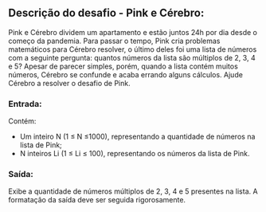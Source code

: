 ## Descrição do desafio - Pink e Cérebro:

Pink e Cérebro dividem um apartamento e estão juntos 24h por dia desde o começo da pandemia. Para passar o tempo, Pink cria problemas matemáticos para Cérebro resolver, o último deles foi uma lista de números com a seguinte pergunta: quantos números da lista são múltiplos de 2, 3, 4 e 5?
Apesar de parecer simples, porém, quando a lista contém muitos números, Cérebro se confunde e acaba errando alguns cálculos.
Ajude Cérebro a resolver o desafio de Pink.


### Entrada:

Contém:
- Um inteiro N (1 ≤ N ≤1000), representando a quantidade de números na lista de Pink;
- N inteiros Li (1 ≤ Li ≤ 100), representando os números da lista de Pink.


### Saída:

Exibe a quantidade de números múltiplos de 2, 3, 4 e 5 presentes na lista. A formatação da saída deve ser seguida rigorosamente.